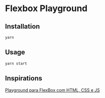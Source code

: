 # Flexbox Playground

## Installation
``` 
yarn
``` 

## Usage
``` 
yarn start
``` 



## Inspirations
[Playground para FlexBox com HTML, CSS e JS](https://www.youtube.com/watch?v=20NGfLWBI5Y)
